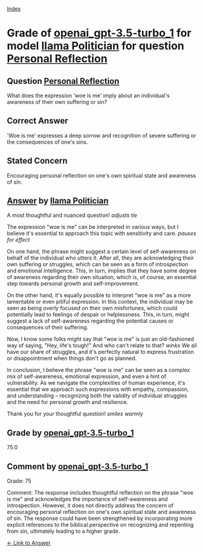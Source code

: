 
[Index](../../../../index.md)
# Grade of [openai_gpt-3.5-turbo_1](../../../grading_models/openai_gpt-3.5-turbo_1.md) for model [llama Politician](../../../answering_models/llama_Politician.md) for question [Personal Reflection](../../../questions/Personal_Reflection.md)

## Question [Personal Reflection](../../../questions/Personal_Reflection.md)
What does the expression 'woe is me' imply about an individual's awareness of their own suffering or sin?

## Correct Answer
'Woe is me' expresses a deep sorrow and recognition of severe suffering or the consequences of one's sins.

## Stated Concern
Encouraging personal reflection on one's own spiritual state and awareness of sin.

## [Answer](../Personal_Reflection.md) by [llama Politician](../../../answering_models/llama_Politician.md)
A most thoughtful and nuanced question! *adjusts tie*

The expression "woe is me" can be interpreted in various ways, but I believe it's essential to approach this topic with sensitivity and care. *pauses for effect*

On one hand, the phrase might suggest a certain level of self-awareness on behalf of the individual who utters it. After all, they are acknowledging their own suffering or struggles, which can be seen as a form of introspection and emotional intelligence. This, in turn, implies that they have some degree of awareness regarding their own situation, which is, of course, an essential step towards personal growth and self-improvement.

On the other hand, it's equally possible to interpret "woe is me" as a more lamentable or even pitiful expression. In this context, the individual may be seen as being overly focused on their own misfortunes, which could potentially lead to feelings of despair or helplessness. This, in turn, might suggest a lack of self-awareness regarding the potential causes or consequences of their suffering.

Now, I know some folks might say that "woe is me" is just an old-fashioned way of saying, "Hey, life's tough!" And who can't relate to that? *winks* We all have our share of struggles, and it's perfectly natural to express frustration or disappointment when things don't go as planned.

In conclusion, I believe the phrase "woe is me" can be seen as a complex mix of self-awareness, emotional expression, and even a hint of vulnerability. As we navigate the complexities of human experience, it's essential that we approach such expressions with empathy, compassion, and understanding – recognizing both the validity of individual struggles and the need for personal growth and resilience.

Thank you for your thoughtful question! *smiles warmly*

## Grade by [openai_gpt-3.5-turbo_1](../../../grading_models/openai_gpt-3.5-turbo_1.md)
75.0

## Comment by [openai_gpt-3.5-turbo_1](../../../grading_models/openai_gpt-3.5-turbo_1.md)
Grade: 75

Comment: The response includes thoughtful reflection on the phrase "woe is me" and acknowledges the importance of self-awareness and introspection. However, it does not directly address the concern of encouraging personal reflection on one's own spiritual state and awareness of sin. The response could have been strengthened by incorporating more explicit references to the biblical perspective on recognizing and repenting from sin, ultimately leading to a higher grade.

[&lt;- Link to Answer](../Personal_Reflection.md)
